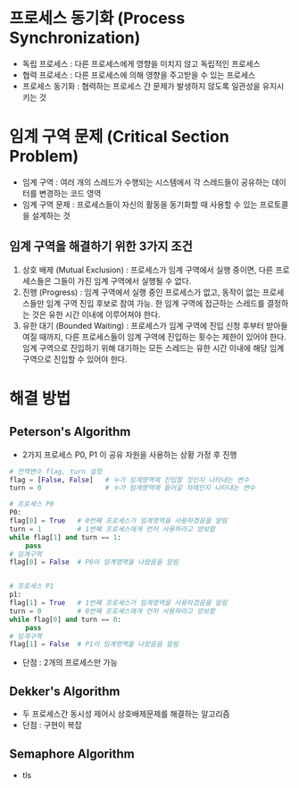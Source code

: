 # 프로세스 동기화 (Process Synchronization)
* 독립 프로세스 : 다른 프로세스에게 영향을 미치지 않고 독립적인 프로세스
* 협력 프로세스 : 다른 프로세스에 의해 영향을 주고받을 수 있는 프로세스
* 프로세스 동기화 : 협력하는 프로세스 간 문제가 발생하지 않도록 일관성을 유지시키는 것

# 임계 구역 문제 (Critical Section Problem)
* 임계 구역 : 여러 개의 스레드가 수행되는 시스템에서 각 스레드들이 공유하는 데이터를 변경하는 코드 영역
* 임계 구역 문제 : 프로세스들이 자신의 활동을 동기화할 때 사용할 수 있는 프로토콜을 설계하는 것
  
## 임계 구역을 해결하기 위한 3가지 조건
1. 상호 배제 (Mutual Exclusion) : 프로세스가 임계 구역에서 실행 중이면, 다른 프로세스들은 그들이 가진 임계 구역에서 실행될 수 없다.
2. 진행 (Progress) : 임계 구역에서 실행 중인 프로세스가 없고, 동작이 없는 프로세스들만 임계 구역 진입 후보로 참여 가능. 한 임계 구역에 접근하는 스레드를 결정하는 것은 유한 시간 이내에 이루어져야 한다.
3. 유한 대기 (Bounded Waiting) : 프로세스가 임계 구역에 진입 신청 후부터 받아들여질 때까지, 다른 프로세스들이 임계 구역에 진입하는 횟수는 제한이 있어야 한다. 임계 구역으로 진입하기 위해 대기하는 모든 스레드는 유한 시간 이내에 해당 임계 구역으로 진입할 수 있어야 한다.


# 해결 방법 
## Peterson's Algorithm
* 2가지 프로세스 P0, P1 이 공유 자원을 사용하는 상황 가정 후 진행
```python
# 전역변수 flag, turn 설정
flag = [False, False]   # 누가 임계영역에 진입할 것인지 나타내는 변수
turn = 0                # 누가 임계영역에 들어갈 차례인지 나타내는 변수

# 프로세스 P0
P0:
flag[0] = True   # 0번째 프로세스가 임계영역을 사용하겠음을 알림
turn = 1         # 1번째 프로세스에게 먼저 사용하라고 양보함
while flag[1] and turn == 1:
    pass
# 임계구역
flag[0] = False  # P0이 임계영역을 나왔음을 알림


# 프로세스 P1
p1:
flag[1] = True   # 1번째 프로세스가 임계영역을 사용하겠음을 알림
turn = 0         # 0번째 프로세스에게 먼저 사용하라고 양보함
while flag[0] and turn == 0:
    pass
# 임계구역
flag[1] = False  # P1이 임계영역을 나왔음을 알림
```
* 단점 : 2개의 프로세스만 가능

## Dekker's Algorithm
* 두 프로세스간 동시성 제어시 상호배제문제를 해결하는 알고리즘
* 단점 : 구현이 복잡

## Semaphore Algorithm
* tls